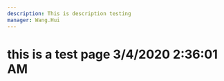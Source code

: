 ```yaml
---
description: This is description testing
manager: Wang.Hui
---
```

# this is a test page 3/4/2020 2:36:01 AM